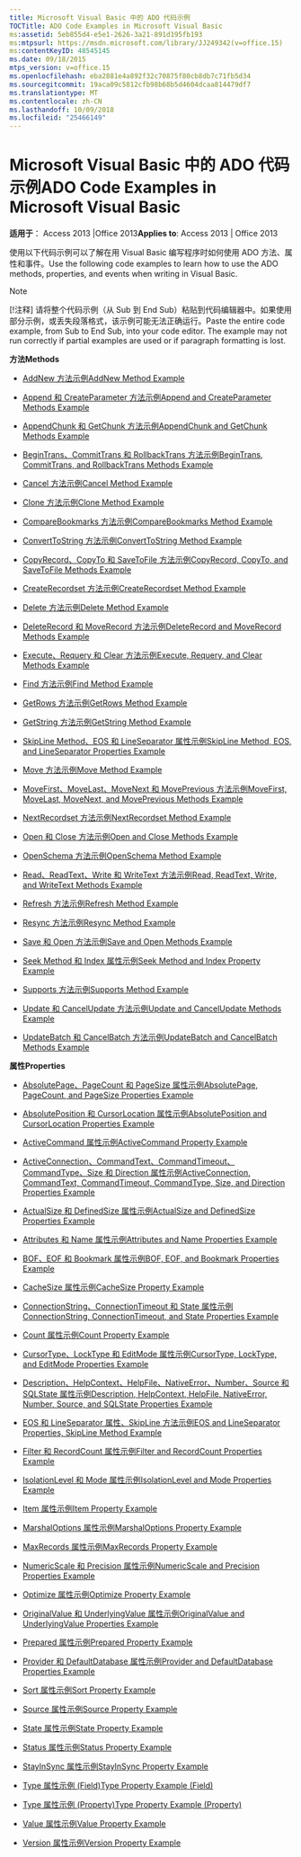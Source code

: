 ```yaml
---
title: Microsoft Visual Basic 中的 ADO 代码示例
TOCTitle: ADO Code Examples in Microsoft Visual Basic
ms:assetid: 5eb855d4-e5e1-2626-3a21-891d195fb193
ms:mtpsurl: https://msdn.microsoft.com/library/JJ249342(v=office.15)
ms:contentKeyID: 48545145
ms.date: 09/18/2015
mtps_version: v=office.15
ms.openlocfilehash: eba2881e4a892f32c70875f80cb8db7c71fb5d34
ms.sourcegitcommit: 19aca09c5812cfb98b68b5d4604dcaa814479df7
ms.translationtype: MT
ms.contentlocale: zh-CN
ms.lasthandoff: 10/09/2018
ms.locfileid: "25466149"
---
```

# <a name="ado-code-examples-in-microsoft-visual-basic"></a><span data-ttu-id="99554-102">Microsoft Visual Basic 中的 ADO 代码示例</span><span class="sxs-lookup"><span data-stu-id="99554-102">ADO Code Examples in Microsoft Visual Basic</span></span>


<span data-ttu-id="99554-103">**适用于**： Access 2013 |Office 2013</span><span class="sxs-lookup"><span data-stu-id="99554-103">**Applies to**: Access 2013 | Office 2013</span></span>

<span data-ttu-id="99554-104">使用以下代码示例可以了解在用 Visual Basic 编写程序时如何使用 ADO 方法、属性和事件。</span><span class="sxs-lookup"><span data-stu-id="99554-104">Use the following code examples to learn how to use the ADO methods, properties, and events when writing in Visual Basic.</span></span>


> [!NOTE]
> <P><span data-ttu-id="99554-p101">[!注释] 请将整个代码示例（从 Sub 到 End Sub）粘贴到代码编辑器中。如果使用部分示例，或丢失段落格式，该示例可能无法正确运行。</span><span class="sxs-lookup"><span data-stu-id="99554-p101">Paste the entire code example, from Sub to End Sub, into your code editor. The example may not run correctly if partial examples are used or if paragraph formatting is lost.</span></span></P>



<span data-ttu-id="99554-107">**方法**</span><span class="sxs-lookup"><span data-stu-id="99554-107">**Methods**</span></span>

  - [<span data-ttu-id="99554-108">AddNew 方法示例</span><span class="sxs-lookup"><span data-stu-id="99554-108">AddNew Method Example</span></span>](addnew-method-example-vb.md)

  - [<span data-ttu-id="99554-109">Append 和 CreateParameter 方法示例</span><span class="sxs-lookup"><span data-stu-id="99554-109">Append and CreateParameter Methods Example</span></span>](append-and-createparameter-methods-example-vb.md)

  - [<span data-ttu-id="99554-110">AppendChunk 和 GetChunk 方法示例</span><span class="sxs-lookup"><span data-stu-id="99554-110">AppendChunk and GetChunk Methods Example</span></span>](appendchunk-and-getchunk-methods-example-vb.md)

  - [<span data-ttu-id="99554-111">BeginTrans、CommitTrans 和 RollbackTrans 方法示例</span><span class="sxs-lookup"><span data-stu-id="99554-111">BeginTrans, CommitTrans, and RollbackTrans Methods Example</span></span>](begintrans-committrans-and-rollbacktrans-methods-example-vb.md)

  - [<span data-ttu-id="99554-112">Cancel 方法示例</span><span class="sxs-lookup"><span data-stu-id="99554-112">Cancel Method Example</span></span>](cancel-method-example-vb.md)

  - [<span data-ttu-id="99554-113">Clone 方法示例</span><span class="sxs-lookup"><span data-stu-id="99554-113">Clone Method Example</span></span>](clone-method-example-vb.md)

  - [<span data-ttu-id="99554-114">CompareBookmarks 方法示例</span><span class="sxs-lookup"><span data-stu-id="99554-114">CompareBookmarks Method Example</span></span>](comparebookmarks-method-example-vb.md)

  - [<span data-ttu-id="99554-115">ConvertToString 方法示例</span><span class="sxs-lookup"><span data-stu-id="99554-115">ConvertToString Method Example</span></span>](converttostring-method-example-vb.md)

  - [<span data-ttu-id="99554-116">CopyRecord、CopyTo 和 SaveToFile 方法示例</span><span class="sxs-lookup"><span data-stu-id="99554-116">CopyRecord, CopyTo, and SaveToFile Methods Example</span></span>](copyrecord-copyto-and-savetofile-methods-example-vb.md)

  - [<span data-ttu-id="99554-117">CreateRecordset 方法示例</span><span class="sxs-lookup"><span data-stu-id="99554-117">CreateRecordset Method Example</span></span>](createrecordset-method-example-vb.md)

  - [<span data-ttu-id="99554-118">Delete 方法示例</span><span class="sxs-lookup"><span data-stu-id="99554-118">Delete Method Example</span></span>](delete-method-example-vb.md)

  - [<span data-ttu-id="99554-119">DeleteRecord 和 MoveRecord 方法示例</span><span class="sxs-lookup"><span data-stu-id="99554-119">DeleteRecord and MoveRecord Methods Example</span></span>](deleterecord-and-moverecord-methods-example-vb.md)

  - [<span data-ttu-id="99554-120">Execute、Requery 和 Clear 方法示例</span><span class="sxs-lookup"><span data-stu-id="99554-120">Execute, Requery, and Clear Methods Example</span></span>](execute-requery-and-clear-methods-example-vb.md)

  - [<span data-ttu-id="99554-121">Find 方法示例</span><span class="sxs-lookup"><span data-stu-id="99554-121">Find Method Example</span></span>](find-method-example-vb.md)

  - [<span data-ttu-id="99554-122">GetRows 方法示例</span><span class="sxs-lookup"><span data-stu-id="99554-122">GetRows Method Example</span></span>](getrows-method-example-vb.md)

  - [<span data-ttu-id="99554-123">GetString 方法示例</span><span class="sxs-lookup"><span data-stu-id="99554-123">GetString Method Example</span></span>](getstring-method-example-vb.md)

  - [<span data-ttu-id="99554-124">SkipLine Method、EOS 和 LineSeparator 属性示例</span><span class="sxs-lookup"><span data-stu-id="99554-124">SkipLine Method, EOS, and LineSeparator Properties Example</span></span>](eos-and-lineseparator-properties-and-skipline-method-example-vb.md)

  - [<span data-ttu-id="99554-125">Move 方法示例</span><span class="sxs-lookup"><span data-stu-id="99554-125">Move Method Example</span></span>](move-method-example-vb.md)

  - [<span data-ttu-id="99554-126">MoveFirst、MoveLast、MoveNext 和 MovePrevious 方法示例</span><span class="sxs-lookup"><span data-stu-id="99554-126">MoveFirst, MoveLast, MoveNext, and MovePrevious Methods Example</span></span>](movefirst-movelast-movenext-and-moveprevious-methods-example-vb.md)

  - [<span data-ttu-id="99554-127">NextRecordset 方法示例</span><span class="sxs-lookup"><span data-stu-id="99554-127">NextRecordset Method Example</span></span>](nextrecordset-method-example-vb.md)

  - [<span data-ttu-id="99554-128">Open 和 Close 方法示例</span><span class="sxs-lookup"><span data-stu-id="99554-128">Open and Close Methods Example</span></span>](open-and-close-methods-example-vb.md)

  - [<span data-ttu-id="99554-129">OpenSchema 方法示例</span><span class="sxs-lookup"><span data-stu-id="99554-129">OpenSchema Method Example</span></span>](openschema-method-example-vb.md)

  - [<span data-ttu-id="99554-130">Read、ReadText、Write 和 WriteText 方法示例</span><span class="sxs-lookup"><span data-stu-id="99554-130">Read, ReadText, Write, and WriteText Methods Example</span></span>](read-readtext-write-and-writetext-methods-example-vb.md)

  - [<span data-ttu-id="99554-131">Refresh 方法示例</span><span class="sxs-lookup"><span data-stu-id="99554-131">Refresh Method Example</span></span>](refresh-method-example-vb.md)

  - [<span data-ttu-id="99554-132">Resync 方法示例</span><span class="sxs-lookup"><span data-stu-id="99554-132">Resync Method Example</span></span>](resync-method-example-vb.md)

  - [<span data-ttu-id="99554-133">Save 和 Open 方法示例</span><span class="sxs-lookup"><span data-stu-id="99554-133">Save and Open Methods Example</span></span>](save-and-open-methods-example-vb.md)

  - [<span data-ttu-id="99554-134">Seek Method 和 Index 属性示例</span><span class="sxs-lookup"><span data-stu-id="99554-134">Seek Method and Index Property Example</span></span>](seek-method-and-index-property-example-vb.md)

  - [<span data-ttu-id="99554-135">Supports 方法示例</span><span class="sxs-lookup"><span data-stu-id="99554-135">Supports Method Example</span></span>](supports-method-example-vb.md)

  - [<span data-ttu-id="99554-136">Update 和 CancelUpdate 方法示例</span><span class="sxs-lookup"><span data-stu-id="99554-136">Update and CancelUpdate Methods Example</span></span>](update-and-cancelupdate-methods-example-vb.md)

  - [<span data-ttu-id="99554-137">UpdateBatch 和 CancelBatch 方法示例</span><span class="sxs-lookup"><span data-stu-id="99554-137">UpdateBatch and CancelBatch Methods Example</span></span>](updatebatch-and-cancelbatch-methods-example-vb.md)

<span data-ttu-id="99554-138">**属性**</span><span class="sxs-lookup"><span data-stu-id="99554-138">**Properties**</span></span>

  - [<span data-ttu-id="99554-139">AbsolutePage、PageCount 和 PageSize 属性示例</span><span class="sxs-lookup"><span data-stu-id="99554-139">AbsolutePage, PageCount, and PageSize Properties Example</span></span>](absolutepage-pagecount-and-pagesize-properties-example-vb.md)

  - [<span data-ttu-id="99554-140">AbsolutePosition 和 CursorLocation 属性示例</span><span class="sxs-lookup"><span data-stu-id="99554-140">AbsolutePosition and CursorLocation Properties Example</span></span>](absoluteposition-and-cursorlocation-properties-example-vb.md)

  - [<span data-ttu-id="99554-141">ActiveCommand 属性示例</span><span class="sxs-lookup"><span data-stu-id="99554-141">ActiveCommand Property Example</span></span>](activecommand-property-example-vb.md)

  - [<span data-ttu-id="99554-142">ActiveConnection、CommandText、CommandTimeout、CommandType、Size 和 Direction 属性示例</span><span class="sxs-lookup"><span data-stu-id="99554-142">ActiveConnection, CommandText, CommandTimeout, CommandType, Size, and Direction Properties Example</span></span>](activeconnection-commandtext-commandtimeout-commandtype-size-and-direction-properties-example-vb.md)

  - [<span data-ttu-id="99554-143">ActualSize 和 DefinedSize 属性示例</span><span class="sxs-lookup"><span data-stu-id="99554-143">ActualSize and DefinedSize Properties Example</span></span>](actualsize-and-definedsize-properties-example-vb.md)

  - [<span data-ttu-id="99554-144">Attributes 和 Name 属性示例</span><span class="sxs-lookup"><span data-stu-id="99554-144">Attributes and Name Properties Example</span></span>](attributes-and-name-properties-example-vb.md)

  - [<span data-ttu-id="99554-145">BOF、EOF 和 Bookmark 属性示例</span><span class="sxs-lookup"><span data-stu-id="99554-145">BOF, EOF, and Bookmark Properties Example</span></span>](bof-eof-and-bookmark-properties-example-vb.md)

  - [<span data-ttu-id="99554-146">CacheSize 属性示例</span><span class="sxs-lookup"><span data-stu-id="99554-146">CacheSize Property Example</span></span>](cachesize-property-example-vb.md)

  - [<span data-ttu-id="99554-147">ConnectionString、ConnectionTimeout 和 State 属性示例</span><span class="sxs-lookup"><span data-stu-id="99554-147">ConnectionString, ConnectionTimeout, and State Properties Example</span></span>](connectionstring-connectiontimeout-and-state-properties-example-vb.md)

  - [<span data-ttu-id="99554-148">Count 属性示例</span><span class="sxs-lookup"><span data-stu-id="99554-148">Count Property Example</span></span>](count-property-example-vb.md)

  - [<span data-ttu-id="99554-149">CursorType、LockType 和 EditMode 属性示例</span><span class="sxs-lookup"><span data-stu-id="99554-149">CursorType, LockType, and EditMode Properties Example</span></span>](cursortype-locktype-and-editmode-properties-example-vb.md)

  - [<span data-ttu-id="99554-150">Description、HelpContext、HelpFile、NativeError、Number、Source 和 SQLState 属性示例</span><span class="sxs-lookup"><span data-stu-id="99554-150">Description, HelpContext, HelpFile, NativeError, Number, Source, and SQLState Properties Example</span></span>](description-helpcontext-helpfile-nativeerror-number-source-and-sqlstate-properties-example-vb.md)

  - [<span data-ttu-id="99554-151">EOS 和 LineSeparator 属性、SkipLine 方法示例</span><span class="sxs-lookup"><span data-stu-id="99554-151">EOS and LineSeparator Properties, SkipLine Method Example</span></span>](eos-and-lineseparator-properties-and-skipline-method-example-vb.md)

  - [<span data-ttu-id="99554-152">Filter 和 RecordCount 属性示例</span><span class="sxs-lookup"><span data-stu-id="99554-152">Filter and RecordCount Properties Example</span></span>](filter-and-recordcount-properties-example-vb.md)

  - [<span data-ttu-id="99554-153">IsolationLevel 和 Mode 属性示例</span><span class="sxs-lookup"><span data-stu-id="99554-153">IsolationLevel and Mode Properties Example</span></span>](isolationlevel-and-mode-properties-example-vb.md)

  - [<span data-ttu-id="99554-154">Item 属性示例</span><span class="sxs-lookup"><span data-stu-id="99554-154">Item Property Example</span></span>](item-property-example-vb.md)

  - [<span data-ttu-id="99554-155">MarshalOptions 属性示例</span><span class="sxs-lookup"><span data-stu-id="99554-155">MarshalOptions Property Example</span></span>](marshaloptions-property-example-vb.md)

  - [<span data-ttu-id="99554-156">MaxRecords 属性示例</span><span class="sxs-lookup"><span data-stu-id="99554-156">MaxRecords Property Example</span></span>](maxrecords-property-example-vb.md)

  - [<span data-ttu-id="99554-157">NumericScale 和 Precision 属性示例</span><span class="sxs-lookup"><span data-stu-id="99554-157">NumericScale and Precision Properties Example</span></span>](ado-numericscale-and-precision-properties-example-vb.md)

  - [<span data-ttu-id="99554-158">Optimize 属性示例</span><span class="sxs-lookup"><span data-stu-id="99554-158">Optimize Property Example</span></span>](optimize-property-example-vb.md)

  - [<span data-ttu-id="99554-159">OriginalValue 和 UnderlyingValue 属性示例</span><span class="sxs-lookup"><span data-stu-id="99554-159">OriginalValue and UnderlyingValue Properties Example</span></span>](originalvalue-and-underlyingvalue-properties-example-vb.md)

  - [<span data-ttu-id="99554-160">Prepared 属性示例</span><span class="sxs-lookup"><span data-stu-id="99554-160">Prepared Property Example</span></span>](prepared-property-example-vb.md)

  - [<span data-ttu-id="99554-161">Provider 和 DefaultDatabase 属性示例</span><span class="sxs-lookup"><span data-stu-id="99554-161">Provider and DefaultDatabase Properties Example</span></span>](provider-and-defaultdatabase-properties-example-vb.md)

  - [<span data-ttu-id="99554-162">Sort 属性示例</span><span class="sxs-lookup"><span data-stu-id="99554-162">Sort Property Example</span></span>](sort-property-example-vb.md)

  - [<span data-ttu-id="99554-163">Source 属性示例</span><span class="sxs-lookup"><span data-stu-id="99554-163">Source Property Example</span></span>](source-property-example-vb.md)

  - [<span data-ttu-id="99554-164">State 属性示例</span><span class="sxs-lookup"><span data-stu-id="99554-164">State Property Example</span></span>](state-property-example-vb.md)

  - [<span data-ttu-id="99554-165">Status 属性示例</span><span class="sxs-lookup"><span data-stu-id="99554-165">Status Property Example</span></span>](status-property-example-recordset-vb.md)

  - [<span data-ttu-id="99554-166">StayInSync 属性示例</span><span class="sxs-lookup"><span data-stu-id="99554-166">StayInSync Property Example</span></span>](stayinsync-property-example-vb.md)

  - [<span data-ttu-id="99554-167">Type 属性示例 (Field)</span><span class="sxs-lookup"><span data-stu-id="99554-167">Type Property Example (Field)</span></span>](type-property-example-field-vb.md)

  - [<span data-ttu-id="99554-168">Type 属性示例 (Property)</span><span class="sxs-lookup"><span data-stu-id="99554-168">Type Property Example (Property)</span></span>](type-property-example-property-vb.md)

  - [<span data-ttu-id="99554-169">Value 属性示例</span><span class="sxs-lookup"><span data-stu-id="99554-169">Value Property Example</span></span>](value-property-example-vb.md)

  - [<span data-ttu-id="99554-170">Version 属性示例</span><span class="sxs-lookup"><span data-stu-id="99554-170">Version Property Example</span></span>](version-property-example-vb.md)

